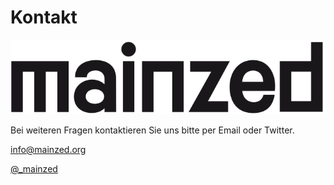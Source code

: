 # Kontakt

![mainzed logo]( _images/mainzedlogo.svg)

Bei weiteren Fragen kontaktieren Sie uns bitte per Email oder Twitter.

info@mainzed.org

[@_mainzed](https://twitter.com/_mainzed)
